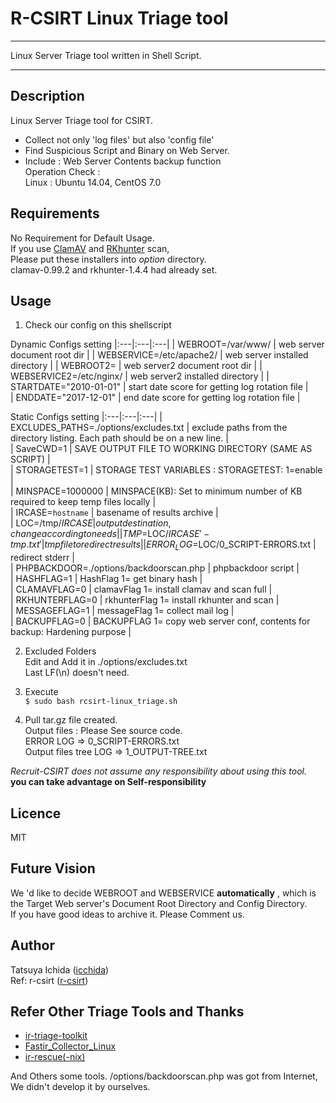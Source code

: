 R-CSIRT Linux Triage tool  
  ====  
  <hr />  
  Linux Server Triage tool written in Shell Script.    
  <hr />  
    
  ## Description    
  Linux Server Triage tool for CSIRT.       
  * Collect not only 'log files' but also 'config file'
  * Find Suspicious Script and Binary on Web Server.    
  * Include : Web Server Contents backup function    
  Operation Check :       
  	Linux : Ubuntu 14.04, CentOS 7.0    
           
  ## Requirements  
  No Requirement for Default Usage.  
  If you use [ClamAV](https://www.clamav.net) and [RKhunter](http://rkhunter.sourceforge.net) scan,  
  Please put these installers into *option* directory.    
  clamav-0.99.2 and rkhunter-1.4.4 had already set.  

  ## Usage  
    
1. Check our config on this shellscript 
    
  Dynamic Configs setting 
    |:---|:---|:---|
    | WEBROOT=/var/www/                       |  web server document root dir | 
    | WEBSERVICE=/etc/apache2/                | web server installed directory | 
    | WEBROOT2=                               | web server2 document root dir  |
    | WEBSERVICE2=/etc/nginx/                 | web server2 installed directory | 
    | STARTDATE="2010-01-01"                  | start date score for getting log rotation file |  
    | ENDDATE="2017-12-01"                    | end date score for getting log rotation file | 
   
    
   Static Configs setting
    |:---|:---|:---|
    | EXCLUDES_PATHS=./options/excludes.txt   | exclude paths from the directory listing. Each path should be on a new line. |   
    | SaveCWD=1                               | SAVE OUTPUT FILE TO WORKING DIRECTORY (SAME AS SCRIPT) |    
    | STORAGETEST=1                           | STORAGE TEST VARIABLES : STORAGETEST: 1=enable |   
    | MINSPACE=1000000                        | MINSPACE(KB): Set to minimum number of KB required to keep temp files locally |   
    | IRCASE=`hostname`                       | basename of results archive  |  
    | LOC=/tmp/$IRCASE                        | output destination, change according to needs |   
    | TMP=$LOC/$IRCASE'-tmp.txt'          	| tmp file to redirect results |   
    | ERROR_LOG=$LOC/0_SCRIPT-ERRORS.txt  	| redirect stderr |   
    | PHPBACKDOOR=./options/backdoorscan.php  | phpbackdoor script |   
    | HASHFLAG=1                              | HashFlag 1= get binary hash |    
    | CLAMAVFLAG=0                            | clamavFlag 1= install clamav and scan full |   
    | RKHUNTERFLAG=0                          | rkhunterFlag 1= install rkhunter and scan |   
    | MESSAGEFLAG=1                           | messageFlag 1= collect mail log |   
    | BACKUPFLAG=0							| BACKUPFLAG 1= copy web server conf, contents for backup: Hardening purpose |   
     
    
2. Excluded Folders  
  Edit and Add it in ./options/excludes.txt  
  Last LF(\n) doesn't need.  
    
3. Execute  
  `$ sudo bash rcsirt-linux_triage.sh`  
    
4. Pull tar.gz file created.    
  	Output files : Please See source code.  
  		ERROR LOG => 0_SCRIPT-ERRORS.txt    
  		Output files tree LOG => 1_OUTPUT-TREE.txt  
    
  *Recruit-CSIRT does not assume any responsibility about using this tool.*      
  **you can take advantage on Self-responsibility**  
    
  ## Licence  
  MIT  
    
  ## Future Vision   
  We 'd like to decide WEBROOT and WEBSERVICE **automatically** , which is the Target Web server's Document Root Directory and Config Directory.  
  If you have good ideas to archive it. Please Comment us.  
    
  ## Author  
  Tatsuya Ichida  ([icchida](https://github.com/icchida))   
  Ref: r-csirt  ([r-csirt](https://github.com/r-csirt))   

  ## Refer Other Triage Tools and Thanks  
  * [ir-triage-toolkit](https://github.com/rshipp/ir-triage-toolkit)    		
  * [Fastir_Collector_Linux](https://github.com/SekoiaLab/Fastir_Collector_Linux)    
  * [ir-rescue(-nix)](https://github.com/diogo-fernan/ir-rescue)  

  And Others some tools.  /options/backdoorscan.php was got from Internet, We didn't develop it by ourselves.  